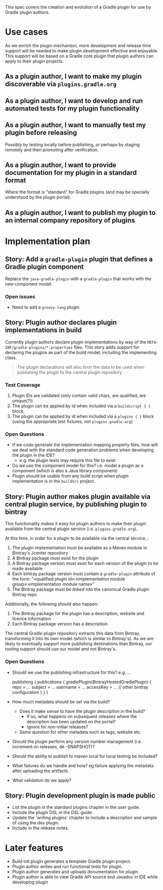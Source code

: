 This spec covers the creation and evolution of a Gradle plugin for use by Gradle plugin authors.

# Use cases

As we enrich the plugin mechanism, more development and release time support will be needed to make plugin development effective and enjoyable.
This support will be based on a Gradle core plugin that plugin authors can apply to their plugin projects.

## As a plugin author, I want to make my plugin discoverable via `plugins.gradle.org`

## As a plugin author, I want to develop and run automated tests for my plugin functionality

## As a plugin author, I want to manually test my plugin before releasing

Possibly by testing locally before publishing, or perhaps by staging remotely and then promoting after verification.

## As a plugin author, I want to provide documentation for my plugin in a standard format 

Where the format is “standard” for Gradle plugins (and may be specially understood by the plugin portal).

## As a plugin author, I want to publish my plugin to an internal company repository of plugins

# Implementation plan

## Story: Add a `gradle-plugin` plugin that defines a Gradle plugin component

Replace the `java-gradle-plugin` with a `gradle-plugin` that works with the new component model.

### Open issues

- Need to add a `groovy-lang` plugin.

## Story: Plugin author declares plugin implementations in build

Currently plugin authors declare plugin implementations by way of the `META-INF/gradle-plugins/*.properties` files.
This story adds support for declaring the plugins as part of the build model, including the implementing class.

> The plugin declarations will also form the data to be used when publishing the plugin to the central plugin repository

### Test Coverage

1. Plugin IDs are validated (only contain valid chars, are qualified, are unique(?))
1. The plugin can be applied by id when included via a `buildscript { }` block.
1. The plugin can be applied by id when included via a `plugins { }` block (using the appropriate test fixtures, not `plugins.gradle.org`)

### Open Questions

- If we code generate the implementation mapping property files, how will we deal with the standard code generation problems when developing the plugin in the IDE?
    - e.g. the plugin tests may require this file to exist 
- Do we use the component model for this? i.e. model a plugin as a component (which is also a Java library component)
- Plugin should be usable from any build script when plugin implementation is in the `buildSrc` project.

## Story: Plugin author makes plugin available via central plugin service, by publishing plugin to bintray 

This functionality makes it easy for plugin authors to make their plugin available from the central plugin service (i.e. `plugins.gradle.org`).
 
At this time, in order for a plugin to be available via the central service…
 
1. The plugin implementation must be available as a Maven module in Bintray's Jcenter repository
1. A Bintray package must exist for the plugin
1. A Bintray package version must exist for each version of the plugin to be made available
1. Each bintray package version must contain a `gradle-plugin` attribute of the form: "«qualified plugin id»:«implementation module group»:«implementation module name»"
1. The Bintray package must be _linked_ into the canonical Gradle plugin Bintray repo
 
Additionally, the following should also happen:

1. The Bintray package for the plugin has a description, website and licence information
1. Each Bintray package version has a description

The central Gradle plugin repository extracts this data from Bintray, transforming it into its own model (which is similar to Bintray's).
As we are likely to eventually support more publishing destinations than Bintray, our tooling support should use our model and not Bintray's.

### Open Questions

- Should we use the publishing infrastructure for this? e.g. …

    publishing {
        publications {
          gradlePlugin(BintrayHostedGradlePlugin) {
            repo = …
            subject = …
            username = …
            accessKey = …
            // other bintray configuration
          }
        }
    }

- How much metadata should be set via the build?
    - Does it make sense to have the plugin description in the build?
        - If so, what happens on subsequent releases where the description has been updated on the portal?
        - Ignore for non-initial releases?
    - Same question for other metadata such as tags, website etc.
- Should the plugin perform any version number management (i.e. increment on releases, de -SNAPSHOT)?
- Should the ability to publish to maven local for local testing be included?
- What failures do we handle and how? eg failure applying the metadata after uploading the artifacts
- What validation do we apply?

## Story: Plugin development plugin is made public

- List the plugin in the standard plugins chapter in the user guide.
- Include the plugin DSL in the DSL guide.
- Update the 'writing plugins' chapter to include a description and sample of using the dev plugin.
- Include in the release notes.

# Later features

- Build init plugin generates a template Gradle plugin project.
- Plugin author writes and run functional tests for plugin.
- Plugin author generates and uploads documentation for plugin.
- Plugin author is able to view Gradle API source and Javadoc in IDE while developing plugin
